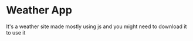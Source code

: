 # Weather App

 It's a weather site made mostly using js and you might need to download it to use it